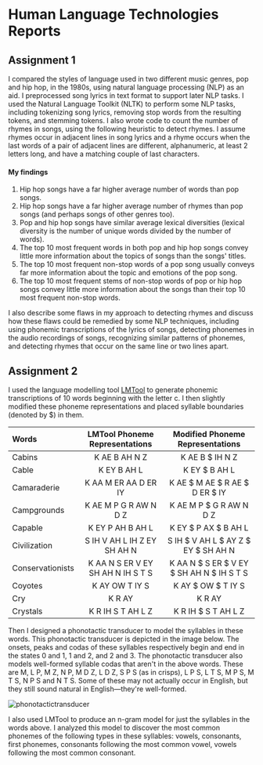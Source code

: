 # Human Language Technologies Reports
## Assignment 1
I compared the styles of language used in two different music genres, pop and hip hop, in the 1980s, using natural language processing (NLP) as an aid. I preprocessed song lyrics in text format to support later NLP tasks. I used the Natural Language Toolkit (NLTK) to perform some NLP tasks, including tokenizing song lyrics, removing stop words from the resulting tokens, and stemming tokens. I also wrote code to count the number of rhymes in songs, using the following heuristic to detect rhymes. I assume rhymes occur in adjacent lines in song lyrics and a rhyme occurs when the last words of a pair of adjacent lines are different, alphanumeric, at least 2 letters long, and have a matching couple of last characters.

#### My findings
1. Hip hop songs have a far higher average number of words than pop songs.
2. Hip hop songs have a far higher average number of rhymes than pop songs (and perhaps songs of other genres too).
3. Pop and hip hop songs have similar average lexical diversities (lexical diversity is the number of unique words divided by the number of words).
4. The top 10 most frequent words in both pop and hip hop songs convey little more information about the topics of songs than the songs' titles.
5. The top 10 most frequent non-stop words of a pop song usually conveys far more information about the topic and emotions of the pop song.
6. The top 10 most frequent stems of non-stop words of pop or hip hop songs convey little more information about the songs than their top 10 most frequent non-stop words.

I also describe some flaws in my approach to detecting rhymes and discuss how these flaws could be remedied by some NLP techniques, including using phonemic transcriptions of the lyrics of songs, detecting phonemes in the audio recordings of songs, recognizing similar patterns of phonemes, and detecting rhymes that occur on the same line or two lines apart.

## Assignment 2
I used the language modelling tool [LMTool](http://www.speech.cs.cmu.edu/tools/lmtool-new-debug.html) to generate phonemic transcriptions of 10 words beginning with the letter c. I then slightly modified these phoneme representations and placed syllable boundaries (denoted by $) in them.

| Words | LMTool Phoneme Representations | Modified Phoneme Representations |
| :--- | :---: | :---: |
| Cabins | K AE B AH N Z | K AE B $ IH N Z |
| Cable  | K EY B AH L | K EY $ B AH L |
| Camaraderie | K AA M ER AA D ER IY | K AE $ M AE $ R AE $ D ER $ IY |
| Campgrounds | K AE M P G R AW N D Z | K AE M P $ G R AW N D Z |
| Capable | K EY P AH B AH L | K EY $ P AX $ B AH L |
| Civilization | S IH V AH L IH Z EY SH AH N | S IH $ V AH L $ AY Z $ EY $ SH AH N |
| Conservationists | K AA N S ER V EY SH AH N IH S T S | K AA N $ S ER $ V EY $ SH AH N $ IH S T S |
| Coyotes | K AY OW T IY S | K AY $ OW $ T IY S |
| Cry | K R AY | K R AY |
| Crystals | K R IH S T AH L Z | K R IH $ S T AH L Z |

Then I designed a phonotactic transducer to model the syllables in these words. This phonotactic transducer is depicted in the image below. The onsets, peaks and codas of these syllables respectively begin and end in the states 0 and 1, 1 and 2, and 2 and 3. The phonotactic transducer also models well-formed syllable codas that aren't in the above words. These are M, L P, M Z, N P, M D Z, L D Z, S P S (as in crisps), L P S, L T S, M P S, M T S, N P S and N T S. Some of these may not actually occur in English, but they still sound natural in English—they're well-formed.

![phonotactictransducer](https://user-images.githubusercontent.com/10984620/224857409-949cfad3-c695-40f9-b1f4-7408d2890867.PNG)

I also used LMTool to produce an n-gram model for just the syllables in the words above. I analyzed this model to discover the most common phonemes of the following types in these syllables: vowels, consonants, first phonemes, consonants following the most common vowel, vowels following the most common consonant.
